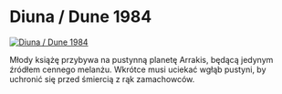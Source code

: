 Diuna / Dune 1984 
=============
[![Diuna / Dune 1984 ](http://vidos.pl/images/player.gif)](http://vidos.pl/diuna-dune-1984)

 Młody książę przybywa na pustynną planetę Arrakis, będącą jedynym źródłem cennego melanżu. Wkrótce musi uciekać wgłąb pustyni, by uchronić się przed śmiercią z rąk zamachowców.
